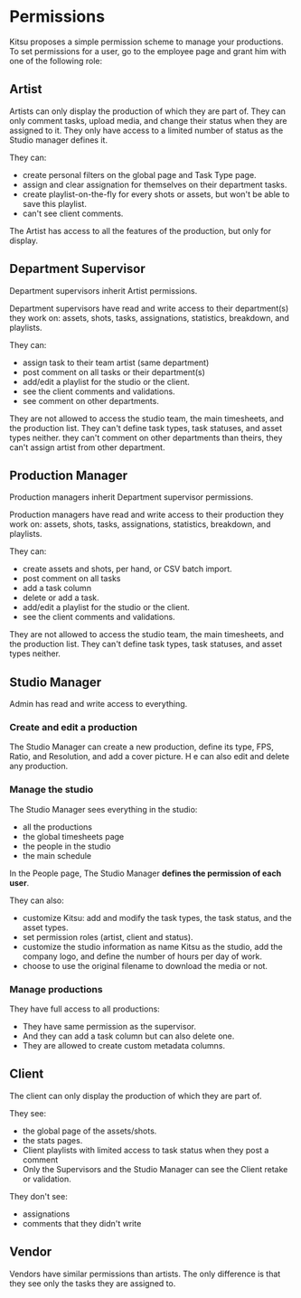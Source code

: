 # Permissions

Kitsu proposes a simple permission scheme to manage your productions. To set
permissions for a user, go to the employee page and grant him with one of the
following role:


## Artist

Artists can only display the production of which they are part of.
They can only comment tasks, upload media, and change their status when they are assigned to it. They only have access to a limited number of status as the Studio manager defines it.

They can:

* create personal filters on the global page and Task Type page.
* assign and clear assignation for themselves on their department tasks.
* create playlist-on-the-fly for every shots or assets, but won't be able to save this playlist.
* can't see client comments.

The Artist has access to all the features of the production, but only for display.



## Department Supervisor

Department supervisors inherit Artist permissions.

Department supervisors have read and write access to their department(s) they work on:
assets, shots, tasks, assignations, statistics, breakdown, and playlists.

They can:

* assign task to their team artist (same department)
* post comment on all tasks or their department(s)
* add/edit a playlist for the studio or the client.
* see the client comments and validations.
* see comment on other departments.

They are not allowed to access the studio team, the main timesheets, and the
production list. They can't define task types, task statuses, and asset types
neither.
they can't comment on other departments than theirs, they can't assign artist from other department.


## Production Manager

Production managers inherit Department supervisor permissions.

Production managers have read and write access to their production they work on:
assets, shots, tasks, assignations, statistics, breakdown, and playlists.

They can:

* create assets and shots, per hand, or CSV batch import.
* post comment on all tasks
* add a task column
* delete or add a task.
* add/edit a playlist for the studio or the client.
* see the client comments and validations.

They are not allowed to access the studio team, the main timesheets, and the
production list. They can't define task types, task statuses, and asset types
neither.


## Studio Manager

Admin has read and write access to everything.


### Create and edit a production

The Studio Manager can create a new production, define its type,
FPS, Ratio, and Resolution, and add a cover picture. H
e can also edit and delete any production.


### Manage the studio

The Studio Manager sees everything in the studio:

* all the productions
* the global timesheets page
* the people in the studio
* the main schedule

In the People page, The Studio Manager **defines the permission of each user**.

They can also:

* customize Kitsu: add and modify the task types, the task status, and the asset types.
* set permission roles (artist, client and status).
* customize the studio information as name Kitsu as the studio, add the company logo, and define the number of hours per day of work.
* choose to use the original filename to download the media or not.

### Manage productions

They have full access to all productions:

* They have same permission as the supervisor.
* And they can add a task column but can also delete one.
* They are allowed to create custom metadata columns.


## Client

The client can only display the production of which they are part of.

They see:

* the global page of the assets/shots.
* the stats pages.
* Client playlists with limited access to task status when they post a comment
* Only the Supervisors and the Studio Manager can see the Client retake or validation.

They don't see:

* assignations
* comments that they didn't write


## Vendor

Vendors have similar permissions than artists. The only difference is that they see only the tasks they are assigned to.
